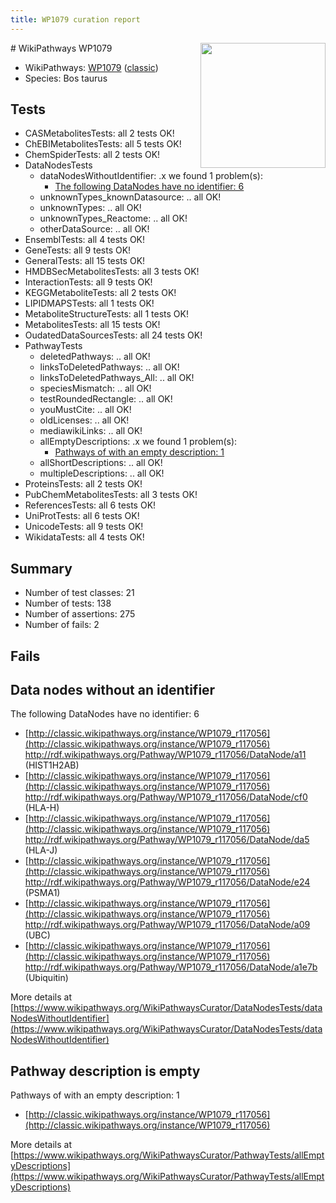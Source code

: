 ```yaml
---
title: WP1079 curation report
---
```


<img style="float: right; width: 200px" src="https://upload.wikimedia.org/wikipedia/commons/thumb/8/83/Wplogo_with_text_500.png/640px-Wplogo_with_text_500.png" />
# WikiPathways WP1079

* WikiPathways: [WP1079](https://wikipathways.org/pathways/WP1079) ([classic](https://classic.wikipathways.org/instance/WP1079))
* Species: Bos taurus
## Tests
* CASMetabolitesTests: all 2 tests OK!
* ChEBIMetabolitesTests: all 5 tests OK!
* ChemSpiderTests: all 2 tests OK!
* DataNodesTests
    * dataNodesWithoutIdentifier: .x we found 1 problem(s):
        * [The following DataNodes have no identifier: 6](#d2d32fa5)
    * unknownTypes_knownDatasource: .. all OK!
    * unknownTypes: .. all OK!
    * unknownTypes_Reactome: .. all OK!
    * otherDataSource: .. all OK!
* EnsemblTests: all 4 tests OK!
* GeneTests: all 9 tests OK!
* GeneralTests: all 15 tests OK!
* HMDBSecMetabolitesTests: all 3 tests OK!
* InteractionTests: all 9 tests OK!
* KEGGMetaboliteTests: all 2 tests OK!
* LIPIDMAPSTests: all 1 tests OK!
* MetaboliteStructureTests: all 1 tests OK!
* MetabolitesTests: all 15 tests OK!
* OudatedDataSourcesTests: all 24 tests OK!
* PathwayTests
    * deletedPathways: .. all OK!
    * linksToDeletedPathways: .. all OK!
    * linksToDeletedPathways_All: .. all OK!
    * speciesMismatch: .. all OK!
    * testRoundedRectangle: .. all OK!
    * youMustCite: .. all OK!
    * oldLicenses: .. all OK!
    * mediawikiLinks: .. all OK!
    * allEmptyDescriptions: .x we found 1 problem(s):
        * [Pathways of with an empty description: 1](#798a4967)
    * allShortDescriptions: .. all OK!
    * multipleDescriptions: .. all OK!
* ProteinsTests: all 2 tests OK!
* PubChemMetabolitesTests: all 3 tests OK!
* ReferencesTests: all 6 tests OK!
* UniProtTests: all 6 tests OK!
* UnicodeTests: all 9 tests OK!
* WikidataTests: all 4 tests OK!


## Summary

* Number of test classes: 21
* Number of tests: 138
* Number of assertions: 275
* Number of fails: 2

## Fails

<a name="d2d32fa5" />

## Data nodes without an identifier

The following DataNodes have no identifier: 6

* [http://classic.wikipathways.org/instance/WP1079_r117056](http://classic.wikipathways.org/instance/WP1079_r117056) http://rdf.wikipathways.org/Pathway/WP1079_r117056/DataNode/a11 (HIST1H2AB)
* [http://classic.wikipathways.org/instance/WP1079_r117056](http://classic.wikipathways.org/instance/WP1079_r117056) http://rdf.wikipathways.org/Pathway/WP1079_r117056/DataNode/cf0 (HLA-H)
* [http://classic.wikipathways.org/instance/WP1079_r117056](http://classic.wikipathways.org/instance/WP1079_r117056) http://rdf.wikipathways.org/Pathway/WP1079_r117056/DataNode/da5 (HLA-J)
* [http://classic.wikipathways.org/instance/WP1079_r117056](http://classic.wikipathways.org/instance/WP1079_r117056) http://rdf.wikipathways.org/Pathway/WP1079_r117056/DataNode/e24 (PSMA1)
* [http://classic.wikipathways.org/instance/WP1079_r117056](http://classic.wikipathways.org/instance/WP1079_r117056) http://rdf.wikipathways.org/Pathway/WP1079_r117056/DataNode/a09 (UBC)
* [http://classic.wikipathways.org/instance/WP1079_r117056](http://classic.wikipathways.org/instance/WP1079_r117056) http://rdf.wikipathways.org/Pathway/WP1079_r117056/DataNode/a1e7b (Ubiquitin)


More details at [https://www.wikipathways.org/WikiPathwaysCurator/DataNodesTests/dataNodesWithoutIdentifier](https://www.wikipathways.org/WikiPathwaysCurator/DataNodesTests/dataNodesWithoutIdentifier)

<a name="798a4967" />

## Pathway description is empty

Pathways of with an empty description: 1

* [http://classic.wikipathways.org/instance/WP1079_r117056](http://classic.wikipathways.org/instance/WP1079_r117056)

More details at [https://www.wikipathways.org/WikiPathwaysCurator/PathwayTests/allEmptyDescriptions](https://www.wikipathways.org/WikiPathwaysCurator/PathwayTests/allEmptyDescriptions)

